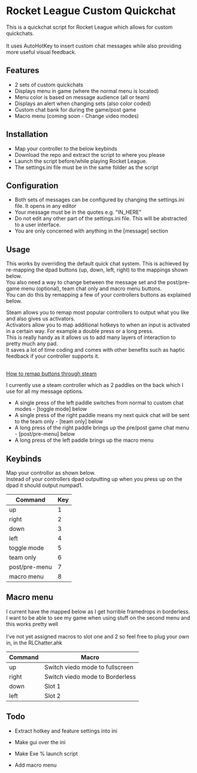 # Rocket League Custom Quickchat

This is a quickchat script for Rocket League which allows for custom quickchats. <br><br>
It uses AutoHotKey to insert custom chat messages while also providing more useful visual feedback.

## Features

- 2 sets of custom quickchats
- Displays menu in game (where the normal menu is located)
- Menu color is based on message audience (all or team)
- Displays an alert when changing sets (also color coded)
- Custom chat bank for during the game/post game
- Macro menu (coming soon - Change video modes)

## Installation

- Map your controller to the below keybinds
- Download the repo and extract the script to where you please
- Launch the script before/while playing Rocket League.
- The settings.ini file must be in the same folder as the script

## Configuration 

- Both sets of messages can be configured by changing the settings.ini file. It opens in any editor <br>
- Your message must be in the quotes e.g. "IN_HERE" <br>
- Do not edit any other part of the settings.ini file. This will be abstracted to a user interface.
- You are only concerned with anything in the [message] section <br>

## Usage

This works by overriding the default quick chat system. This is achieved by re-mapping the dpad buttons (up, down, left, right) to the mappings shown below.<br>
You also need a way to change between the message set and the post/pre-game menu (optional), team chat only and macro menu buttons.<br>
You can do this by remapping a few of your controllers buttons as explained below.

Steam allows you to remap most popular controllers to output what you like and also gives us activators.<br>
Activators allow you to map additional hotkeys to when an input is activated in a certain way. For example a double press or a long press. <br>
This is really handy as it allows us to add many layers of interaction to pretty much any pad. <br>
It saves a lot of time coding and comes with other benefits such as haptic feedback if your controller supports it.<br><br>

[How to remap buttons through steam](https://www.howtogeek.com/234427/how-to-remap-buttons-on-your-steam-controller/)<br>

I currently use a steam controller which as 2 paddles on the back which I use for all my message options.<br>

- A single press of the left paddle switches from normal to custom chat modes - [toggle mode] below
- A single press of the right paddle means my next quick chat will be sent to the team only - [team only] below
- A long press of the right paddle brings up the pre/post game chat menu - [post/pre-menu] below
- A long press of the left paddle brings up the macro menu
  <br>

## Keybinds

Map your controllor as shown below. <br>
Instead of your controllers dpad outputting up when you press up on the dpad it should output numpad1.

| Command       | Key |
| ------------- | --- |
| up            | 1   |
| right         | 2   |
| down          | 3   |
| left          | 4   |
| toggle mode   | 5   |
| team only     | 6   |
| post/pre-menu | 7   |
| macro menu    | 8   |

## Macro menu

I current have the mapped below as I get horrible framedrops in borderless. <br>
I want to be able to see my game when using stuff on the second menu and this works pretty well<br><br>
I've not yet assigned macros to slot one and 2 so feel free to plug your own in, in the RLChatter.ahk<br>

| Command | Macro                           |
| ------- | ------------------------------- |
| up      | Switch viedo mode to fullscreen |
| right   | Switch viedo mode to Borderless |
| down    | Slot 1                          |
| left    | Slot 2                          |

## Todo

- Extract hotkey and feature settings into ini
- Make gui over the ini
- Make Exe % launch script

- Add macro menu
